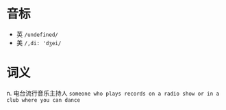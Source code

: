 # 音标

- 英 `/undefined/`
- 美 `/,di: 'dʒei/`

# 词义

n. 电台流行音乐主持人
`someone who plays records on a radio show or in a club where you can dance`

